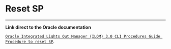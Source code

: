 # Reset SP
---
**Link direct to the Oracle documentation**

<a href="https://docs.oracle.com/cd/E19201-01/820-6412-12/backuprestore_cli.html" target="_blank">`Oracle Integrated Lights Out Manager (ILOM) 3.0 CLI Procedures Guide	`</a> 
<a href="https://docs.oracle.com/cd/E19201-01/820-6412-12/backuprestore_cli.html#50561097_Restore%20the%20ILOM%20Configuration" target="_blank">`Procedure to reset SP`</a>.
